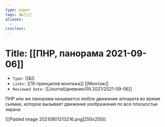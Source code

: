 ```yaml
---
type: paper
tags: 📥️/📜️/🧪
aliases:
  - 
cssclass: 
---
```




# Title: **[[ПНР, панорама 2021-09-06]]**
- `Type:` [[&]]
- `Links:` [[10 принципов монтажа]] [[Монтаж]]
- `Reviewed Date:` [[Journal/дневник/09.2021/2021-09-06]]

ПНР или же панорама называется любое движение аппарата во время сьемки, которое вызывает движение изображения по все плоскостьи экрана

![[Pasted image 20210801213216.png|250x250]]